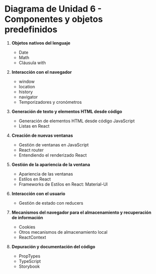
# Diagrama de Unidad 6 - Componentes y objetos predefinidos

1. **Objetos nativos del lenguaje**
   - Date
   - Math
   - Cláusula with

2. **Interacción con el navegador**
   - window
   - location
   - history
   - navigator
   - Temporizadores y cronómetros

3. **Generación de texto y elementos HTML desde código**
   - Generación de elementos HTML desde código JavaScript
   - Listas en React

4. **Creación de nuevas ventanas**
   - Gestión de ventanas en JavaScript
   - React router
   - Entendiendo el renderizado React

5. **Gestión de la apariencia de la ventana**
   - Apariencia de las ventanas
   - Estilos en React
   - Frameworks de Estilos en React: Material-UI

6. **Interacción con el usuario**
   - Gestión de estado con reducers

7. **Mecanismos del navegador para el almacenamiento y recuperación de información**
   - Cookies
   - Otros mecanismos de almacenamiento local
   - ReactContext

8. **Depuración y documentación del código**
   - PropTypes
   - TypeScript
   - Storybook
